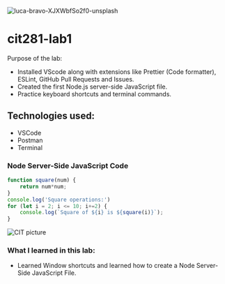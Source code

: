 ![luca-bravo-XJXWbfSo2f0-unsplash](https://user-images.githubusercontent.com/84296093/120624483-99493080-c415-11eb-90f5-910b79962760.jpg)

# cit281-lab1
Purpose of the lab: 
* Installed VScode along with extensions like Prettier (Code formatter), ESLint, GitHub Pull Requests and Issues. 
* Created the first Node.js server-side JavaScript file.
* Practice keyboard shortcuts and terminal commands. 

## Technologies used:
* VSCode 
* Postman
* Terminal 


### Node Server-Side JavaScript Code 
```javascript
function square(num) {
    return num*num;
}
console.log('Square operations:')
for (let i = 2; i <= 10; i+=2) {
    console.log(`Square of ${i} is ${square(i)}`);
}
```
![CIT picture](https://user-images.githubusercontent.com/84296093/120624598-b5e56880-c415-11eb-9e14-695f8d280489.jpg)

### What I learned in this lab:
* Learned Window shortcuts and learned how to create a Node Server-Side JavaScript File. 

